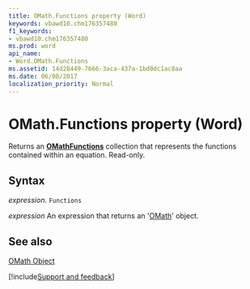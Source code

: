 ```yaml
---
title: OMath.Functions property (Word)
keywords: vbawd10.chm176357480
f1_keywords:
- vbawd10.chm176357480
ms.prod: word
api_name:
- Word.OMath.Functions
ms.assetid: 14d28449-7666-3aca-437a-1bd0dc1ac8aa
ms.date: 06/08/2017
localization_priority: Normal
---
```



# OMath.Functions property (Word)

Returns an  **[OMathFunctions](Word.OMathFunctions.md)** collection that represents the functions contained within an equation. Read-only.


## Syntax

_expression_. `Functions`

 _expression_ An expression that returns an '[OMath](Word.OMath.md)' object.


## See also


[OMath Object](Word.OMath.md)

[!include[Support and feedback](~/includes/feedback-boilerplate.md)]